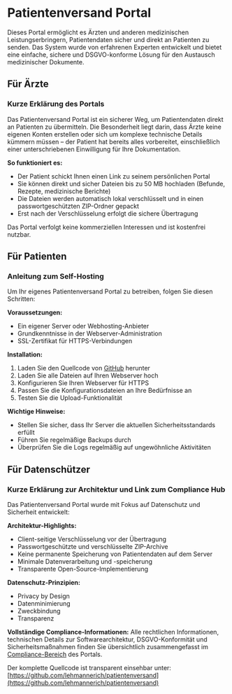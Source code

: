 # Patientenversand Portal

Dieses Portal ermöglicht es Ärzten und anderen medizinischen Leistungserbringern, Patientendaten sicher und direkt an Patienten zu senden. Das System wurde von erfahrenen Experten entwickelt und bietet eine einfache, sichere und DSGVO-konforme Lösung für den Austausch medizinischer Dokumente.

## Für Ärzte

### Kurze Erklärung des Portals

Das Patientenversand Portal ist ein sicherer Weg, um Patientendaten direkt an Patienten zu übermitteln. Die Besonderheit liegt darin, dass Ärzte keine eigenen Konten erstellen oder sich um komplexe technische Details kümmern müssen – der Patient hat bereits alles vorbereitet, einschließlich einer unterschriebenen Einwilligung für Ihre Dokumentation.

**So funktioniert es:**

- Der Patient schickt Ihnen einen Link zu seinem persönlichen Portal
- Sie können direkt und sicher Dateien bis zu 50 MB hochladen (Befunde, Rezepte, medizinische Berichte)
- Die Dateien werden automatisch lokal verschlüsselt und in einen passwortgeschützten ZIP-Ordner gepackt
- Erst nach der Verschlüsselung erfolgt die sichere Übertragung

Das Portal verfolgt keine kommerziellen Interessen und ist kostenfrei nutzbar.

## Für Patienten

### Anleitung zum Self-Hosting

Um Ihr eigenes Patientenversand Portal zu betreiben, folgen Sie diesen Schritten:

**Voraussetzungen:**

- Ein eigener Server oder Webhosting-Anbieter
- Grundkenntnisse in der Webserver-Administration
- SSL-Zertifikat für HTTPS-Verbindungen

**Installation:**

1. Laden Sie den Quellcode von [GitHub](https://github.com/lehmannerich/patientenversand) herunter
2. Laden Sie alle Dateien auf Ihren Webserver hoch
3. Konfigurieren Sie Ihren Webserver für HTTPS
4. Passen Sie die Konfigurationsdateien an Ihre Bedürfnisse an
5. Testen Sie die Upload-Funktionalität

**Wichtige Hinweise:**

- Stellen Sie sicher, dass Ihr Server die aktuellen Sicherheitsstandards erfüllt
- Führen Sie regelmäßige Backups durch
- Überprüfen Sie die Logs regelmäßig auf ungewöhnliche Aktivitäten

## Für Datenschützer

### Kurze Erklärung zur Architektur und Link zum Compliance Hub

Das Patientenversand Portal wurde mit Fokus auf Datenschutz und Sicherheit entwickelt:

**Architektur-Highlights:**

- Client-seitige Verschlüsselung vor der Übertragung
- Passwortgeschützte und verschlüsselte ZIP-Archive
- Keine permanente Speicherung von Patientendaten auf dem Server
- Minimale Datenverarbeitung und -speicherung
- Transparente Open-Source-Implementierung

**Datenschutz-Prinzipien:**

- Privacy by Design
- Datenminimierung
- Zweckbindung
- Transparenz

**Vollständige Compliance-Informationen:**
Alle rechtlichen Informationen, technischen Details zur Softwarearchitektur, DSGVO-Konformität und Sicherheitsmaßnahmen finden Sie übersichtlich zusammengefasst im [Compliance-Bereich](compliance.html) des Portals.

Der komplette Quellcode ist transparent einsehbar unter: [https://github.com/lehmannerich/patientenversand](https://github.com/lehmannerich/patientenversand)
